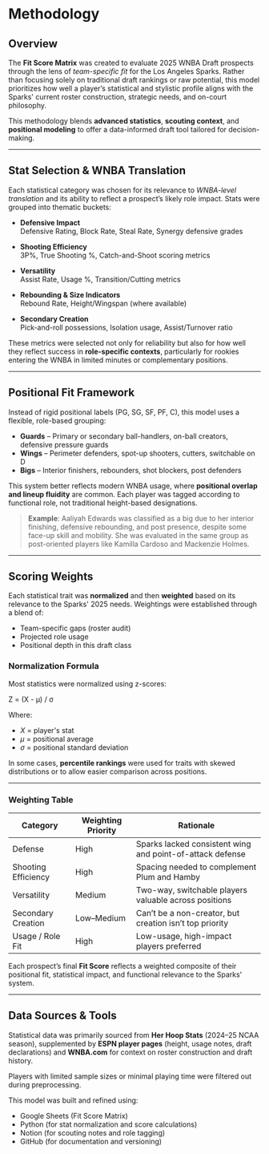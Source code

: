 # Methodology

## Overview

The **Fit Score Matrix** was created to evaluate 2025 WNBA Draft prospects through the lens of *team-specific fit* for the Los Angeles Sparks. Rather than focusing solely on traditional draft rankings or raw potential, this model prioritizes how well a player’s statistical and stylistic profile aligns with the Sparks' current roster construction, strategic needs, and on-court philosophy.

This methodology blends **advanced statistics**, **scouting context**, and **positional modeling** to offer a data-informed draft tool tailored for decision-making.

---

## Stat Selection & WNBA Translation

Each statistical category was chosen for its relevance to *WNBA-level translation* and its ability to reflect a prospect’s likely role impact. Stats were grouped into thematic buckets:

- **Defensive Impact**  
  Defensive Rating, Block Rate, Steal Rate, Synergy defensive grades

- **Shooting Efficiency**  
  3P%, True Shooting %, Catch-and-Shoot scoring metrics

- **Versatility**  
  Assist Rate, Usage %, Transition/Cutting metrics

- **Rebounding & Size Indicators**  
  Rebound Rate, Height/Wingspan (where available)

- **Secondary Creation**  
  Pick-and-roll possessions, Isolation usage, Assist/Turnover ratio

These metrics were selected not only for reliability but also for how well they reflect success in **role-specific contexts**, particularly for rookies entering the WNBA in limited minutes or complementary positions.

---

## Positional Fit Framework

Instead of rigid positional labels (PG, SG, SF, PF, C), this model uses a flexible, role-based grouping:

- **Guards** – Primary or secondary ball-handlers, on-ball creators, defensive pressure guards  
- **Wings** – Perimeter defenders, spot-up shooters, cutters, switchable on D  
- **Bigs** – Interior finishers, rebounders, shot blockers, post defenders

This system better reflects modern WNBA usage, where **positional overlap and lineup fluidity** are common. Each player was tagged according to functional role, not traditional height-based designations.

> **Example**: Aaliyah Edwards was classified as a big due to her interior finishing, defensive rebounding, and post presence, despite some face-up skill and mobility. She was evaluated in the same group as post-oriented players like Kamilla Cardoso and Mackenzie Holmes.


---

## Scoring Weights

Each statistical trait was **normalized** and then **weighted** based on its relevance to the Sparks' 2025 needs. Weightings were established through a blend of:

- Team-specific gaps (roster audit)  
- Projected role usage  
- Positional depth in this draft class

### Normalization Formula

Most statistics were normalized using z-scores:

Z = (X - μ) / σ

Where:  
- *X* = player's stat  
- *μ* = positional average  
- *σ* = positional standard deviation

In some cases, **percentile rankings** were used for traits with skewed distributions or to allow easier comparison across positions.

---

### Weighting Table

| Category              | Weighting Priority | Rationale |
|----------------------|--------------------|-----------|
| Defense              | High               | Sparks lacked consistent wing and point-of-attack defense |
| Shooting Efficiency  | High               | Spacing needed to complement Plum and Hamby |
| Versatility          | Medium             | Two-way, switchable players valuable across positions |
| Secondary Creation   | Low–Medium         | Can’t be a non-creator, but creation isn’t top priority |
| Usage / Role Fit     | High               | Low-usage, high-impact players preferred |

Each prospect’s final **Fit Score** reflects a weighted composite of their positional fit, statistical impact, and functional relevance to the Sparks' system.

---

## Data Sources & Tools

Statistical data was primarily sourced from **Her Hoop Stats** (2024–25 NCAA season), supplemented by **ESPN player pages** (height, usage notes, draft declarations) and **WNBA.com** for context on roster construction and draft history.

Players with limited sample sizes or minimal playing time were filtered out during preprocessing.

This model was built and refined using:

- Google Sheets (Fit Score Matrix)  
- Python (for stat normalization and score calculations)  
- Notion (for scouting notes and role tagging)  
- GitHub (for documentation and versioning)
